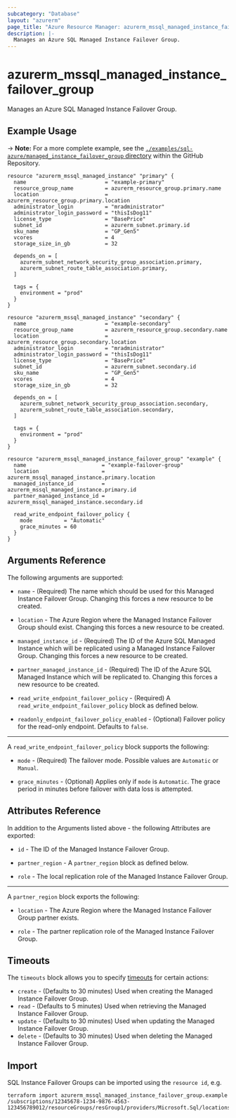 ```yaml
---
subcategory: "Database"
layout: "azurerm"
page_title: "Azure Resource Manager: azurerm_mssql_managed_instance_failover_group"
description: |-
  Manages an Azure SQL Managed Instance Failover Group.
---
```


# azurerm_mssql_managed_instance_failover_group

Manages an Azure SQL Managed Instance Failover Group.

## Example Usage

-> **Note:** For a more complete example, see the [`./examples/sql-azure/managed_instance_failover_group` directory](https://github.com/hashicorp/terraform-provider-azurerm/tree/main/examples/sql-azure/managed_instance_failover_group) within the GitHub Repository.

```hcl
resource "azurerm_mssql_managed_instance" "primary" {
  name                         = "example-primary"
  resource_group_name          = azurerm_resource_group.primary.name
  location                     = azurerm_resource_group.primary.location
  administrator_login          = "mradministrator"
  administrator_login_password = "thisIsDog11"
  license_type                 = "BasePrice"
  subnet_id                    = azurerm_subnet.primary.id
  sku_name                     = "GP_Gen5"
  vcores                       = 4
  storage_size_in_gb           = 32

  depends_on = [
    azurerm_subnet_network_security_group_association.primary,
    azurerm_subnet_route_table_association.primary,
  ]

  tags = {
    environment = "prod"
  }
}

resource "azurerm_mssql_managed_instance" "secondary" {
  name                         = "example-secondary"
  resource_group_name          = azurerm_resource_group.secondary.name
  location                     = azurerm_resource_group.secondary.location
  administrator_login          = "mradministrator"
  administrator_login_password = "thisIsDog11"
  license_type                 = "BasePrice"
  subnet_id                    = azurerm_subnet.secondary.id
  sku_name                     = "GP_Gen5"
  vcores                       = 4
  storage_size_in_gb           = 32

  depends_on = [
    azurerm_subnet_network_security_group_association.secondary,
    azurerm_subnet_route_table_association.secondary,
  ]

  tags = {
    environment = "prod"
  }
}

resource "azurerm_mssql_managed_instance_failover_group" "example" {
  name                        = "example-failover-group"
  location                    = azurerm_mssql_managed_instance.primary.location
  managed_instance_id         = azurerm_mssql_managed_instance.primary.id
  partner_managed_instance_id = azurerm_mssql_managed_instance.secondary.id

  read_write_endpoint_failover_policy {
    mode          = "Automatic"
    grace_minutes = 60
  }
}
```

## Arguments Reference

The following arguments are supported:

* `name` - (Required) The name which should be used for this Managed Instance Failover Group. Changing this forces a new resource to be created.

* `location` - The Azure Region where the Managed Instance Failover Group should exist. Changing this forces a new resource to be created.

* `managed_instance_id` - (Required) The ID of the Azure SQL Managed Instance which will be replicated using a Managed Instance Failover Group. Changing this forces a new resource to be created.

* `partner_managed_instance_id` - (Required) The ID of the Azure SQL Managed Instance which will be replicated to. Changing this forces a new resource to be created.

* `read_write_endpoint_failover_policy` - (Required) A `read_write_endpoint_failover_policy` block as defined below.

* `readonly_endpoint_failover_policy_enabled` - (Optional) Failover policy for the read-only endpoint. Defaults to `false`.

---

A `read_write_endpoint_failover_policy` block supports the following:

* `mode` - (Required) The failover mode. Possible values are `Automatic` or `Manual`.

* `grace_minutes` - (Optional) Applies only if `mode` is `Automatic`. The grace period in minutes before failover with data loss is attempted.

## Attributes Reference

In addition to the Arguments listed above - the following Attributes are exported: 

* `id` - The ID of the Managed Instance Failover Group.

* `partner_region` - A `partner_region` block as defined below.

* `role` - The local replication role of the Managed Instance Failover Group.

---

A `partner_region` block exports the following:

* `location` - The Azure Region where the Managed Instance Failover Group partner exists.

* `role` - The partner replication role of the Managed Instance Failover Group.

## Timeouts

The `timeouts` block allows you to specify [timeouts](https://www.terraform.io/docs/configuration/resources.html#timeouts) for certain actions:

* `create` - (Defaults to 30 minutes) Used when creating the Managed Instance Failover Group.
* `read` - (Defaults to 5 minutes) Used when retrieving the Managed Instance Failover Group.
* `update` - (Defaults to 30 minutes) Used when updating the Managed Instance Failover Group.
* `delete` - (Defaults to 30 minutes) Used when deleting the Managed Instance Failover Group.

## Import

SQL Instance Failover Groups can be imported using the `resource id`, e.g.

```shell
terraform import azurerm_mssql_managed_instance_failover_group.example /subscriptions/12345678-1234-9876-4563-123456789012/resourceGroups/resGroup1/providers/Microsoft.Sql/locations/Location/instanceFailoverGroups/failoverGroup1
```
